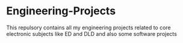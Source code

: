 # Engineering-Projects
This repulsory contains all my engineering projects related to core electronic subjects like ED and DLD and also some software projects
